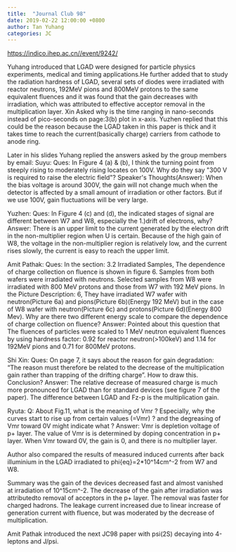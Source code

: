 ```yaml
---
title:  "Journal Club 98"
date: 2019-02-22 12:00:00 +0800
author: Tan Yuhang
categories: JC
---
```


<https://indico.ihep.ac.cn//event/9242/>

Yuhang introduced that LGAD were designed for particle physics experiments, medical and timing applications.He further added that to study the radiation hardness of LGAD, several sets of diodes were irradiated with reactor neutrons, 192MeV pions and 800MeV protons to the same equivalent fluences and it was found that the gain decreases with irradiation,  which was attributed to effective acceptor removal in the multiplication layer.
Xin Asked why is the time ranging in nano-seconds instead of pico-seconds on page:3(b) plot in x-axis.
Yuzhen replied that this could be the reason because the LGAD taken in this paper is thick and it takes time to reach the current(basically charge) carriers from cathode to anode ring.

Later in his slides Yuhang replied the answers asked by the group members by email:
Suyu: Ques: In Figure 4 (a) & (b), I think the turning point from steeply rising to moderately rising
locates on 100V. Why do they say "300 V is required to raise the electric field"?
Speaker's Thoughts(Answer): When the bias voltage is around 300V, the gain will not change much
when the detector is affected by a small amount of irradiation or other factors. But if we
use 100V, gain fluctuations will be very large.

Yuzhen: Ques: In Figure 4 (c) and (d), the indicated stages of signal are different between W7 and W8,
especially the 1.)drift of electrons, why?
Answer: There is an upper limit to the current generated by the electron drift in the
non-multiplier region when U is certain. Because of the high gain of W8, the voltage in
the non-multiplier region is relatively low, and the current rises slowly, the current
is easy to reach the upper limit.

Amit Pathak: Ques: In the section: 3.2 Irradiated Samples, The dependence of charge collection on fluence is shown in figure 6.
Samples from both wafers were irradiated with neutrons. Selected samples from W8 were
irradiated with 800 MeV protons and those from W7 with 192 MeV pions.
In the Picture Description: 6, They have irradiated W7 wafer with neutron(Picture 6a) and
pions(Picture 6b)(Energy 192 MeV) but in the case of W8 wafer with neutron(Picture 6c) and
protons(Picture 6d)(Energy 800 Mev).
Why are there two different energy scale to compare the dependence of charge collection on
fluence?
Answer: Pointed about this question that The fluences of particles were scaled to 1 MeV neutron equivalent fluences by using hardness factor: 0.92 for reactor neutron(>100keV) and 1.14 for 192MeV pions and 0.71 for 800MeV protons.

Shi Xin: Ques: On page 7, it says about the reason for gain degradation: “The reason must therefore be
related to the decrease of the multiplication gain rather than trapping of the drifting
charge”. How to draw this. Conclusion?
Answer: The relative decrease of measured charge is much more pronounced for LGAD than for
standard devices (see figure 7 of the paper). The difference between LGAD and Fz-p is the multiplication gain.

Ryuta: Q: About Fig.11, what is the meaning of Vmr ? Especially, why the curves start
to rise up from certain values (=Vmr) ? and the degreasing of Vmr toward 0V
might indicate what ?
Answer: Vmr is depletion voltage of p+ layer. The value of Vmr is is determined by doping
concentration in p+ layer. When Vmr toward 0V, the gain is 0, and there is no multiplier layer.

Author also compared the results of measured induced currents after back illuminium in the LGAD irradiated to phi{eq}=2*10^14cm^-2 from W7 and W8.

Summary was the gain of the devices decreased fast and almost vanished at irradiation of 10^15cm^-2.
The decrease of the gain after irradiation was attributedto removal of acceptors in the p+ layer. The
removal was faster for charged hadrons. The leakage current increased due to linear increase of generation current with fluence, but was moderated by the decrease of multiplication.

Amit Pathak introduced the next JC98 paper with psi(2S) decaying into 4-leptons and J/psi.
